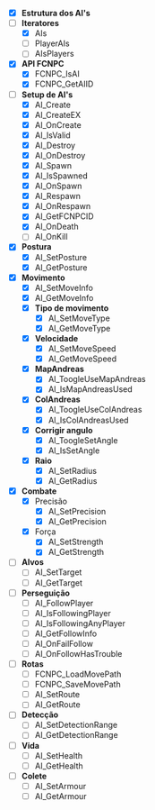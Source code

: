 - [x] **Estrutura dos AI's**
- [ ] **Iteratores**
    + [x] AIs
    + [ ] PlayerAIs
    + [ ] AIsPlayers
- [x] **API FCNPC**
    + [x] FCNPC_IsAI
    + [x] FCNPC_GetAIID
- [ ] **Setup de AI's**
    - [x] AI_Create
    - [x] AI_CreateEX
    - [x] AI_OnCreate
    - [x] AI_IsValid
    - [x] AI_Destroy
    - [x] AI_OnDestroy
    - [x] AI_Spawn
    - [x] AI_IsSpawned
    - [x] AI_OnSpawn
    - [x] AI_Respawn
    - [x] AI_OnRespawn
    - [x] AI_GetFCNPCID
    - [x] AI_OnDeath
    - [ ] AI_OnKill
- [x] **Postura**
    + [x] AI_SetPosture
    + [x] AI_GetPosture
- [x] **Movimento**
    - [x] AI_SetMoveInfo
    - [x] AI_GetMoveInfo
    - [x] **Tipo de movimento**
        + [x] AI_SetMoveType
        + [x] AI_GetMoveType
    - [x] **Velocidade**
        + [x] AI_SetMoveSpeed
        + [x] AI_GetMoveSpeed
    - [x] **MapAndreas**
        + [x] AI_ToogleUseMapAndreas
        + [x] AI_IsMapAndreasUsed
    - [x] **ColAndreas**
        + [x] AI_ToogleUseColAndreas
        + [x] AI_IsColAndreasUsed
    - [x] **Corrigir angulo**
        + [x] AI_ToogleSetAngle
        + [x] AI_IsSetAngle
    - [x] **Raio**
        + [x] AI_SetRadius
        + [x] AI_GetRadius

- [x] **Combate**
    - [x] Precisão
        + [x] AI_SetPrecision
        + [x] AI_GetPrecision
    - [x] Força
        + [x] AI_SetStrength
        + [x] AI_GetStrength

- [ ] **Alvos**
    - [ ] AI_SetTarget
    - [ ] AI_GetTarget

- [ ] **Perseguição**
    - [ ] AI_FollowPlayer
    - [ ] AI_IsFollowingPlayer
    - [ ] AI_IsFollowingAnyPlayer
    - [ ] AI_GetFollowInfo
    - [ ] AI_OnFailFollow
    - [ ] AI_OnFollowHasTrouble

- [ ] **Rotas**
    - [ ] FCNPC_LoadMovePath
    - [ ] FCNPC_SaveMovePath
    - [ ] AI_SetRoute
    - [ ] AI_GetRoute

- [ ] **Detecção**
    - [ ] AI_SetDetectionRange
    - [ ] AI_GetDetectionRange

- [ ] **Vida**
    - [ ] AI_SetHealth
    - [ ] AI_GetHealth

- [ ] **Colete**
    - [ ] AI_SetArmour
    - [ ] AI_GetArmour
